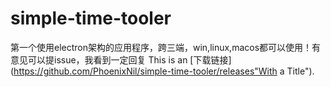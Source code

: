 # simple-time-tooler
第一个使用electron架构的应用程序，跨三端，win,linux,macos都可以使用！有意见可以提issue，我看到一定回复
This is an [下载链接](https://github.com/PhoenixNil/simple-time-tooler/releases"With a Title"). 
